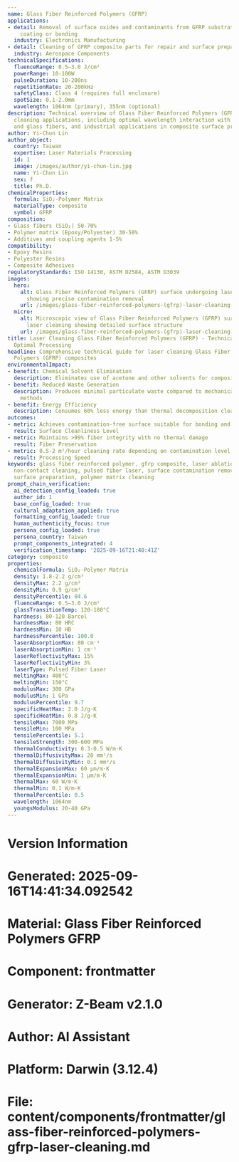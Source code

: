 ```yaml
---
name: Glass Fiber Reinforced Polymers (GFRP)
applications:
- detail: Removal of surface oxides and contaminants from GFRP substrates prior to
    coating or bonding
  industry: Electronics Manufacturing
- detail: Cleaning of GFRP composite parts for repair and surface preparation
  industry: Aerospace Components
technicalSpecifications:
  fluenceRange: 0.5–3.0 J/cm²
  powerRange: 10-100W
  pulseDuration: 10-200ns
  repetitionRate: 20-200kHz
  safetyClass: Class 4 (requires full enclosure)
  spotSize: 0.1-2.0mm
  wavelength: 1064nm (primary), 355nm (optional)
description: Technical overview of Glass Fiber Reinforced Polymers (GFRP) for laser
  cleaning applications, including optimal wavelength interaction with polymer matrix
  and glass fibers, and industrial applications in composite surface preparation.
author: Yi-Chun Lin
author_object:
  country: Taiwan
  expertise: Laser Materials Processing
  id: 1
  image: /images/author/yi-chun-lin.jpg
  name: Yi-Chun Lin
  sex: f
  title: Ph.D.
chemicalProperties:
  formula: SiO₂-Polymer Matrix
  materialType: composite
  symbol: GFRP
composition:
- Glass fibers (SiO₂) 50-70%
- Polymer matrix (Epoxy/Polyester) 30-50%
- Additives and coupling agents 1-5%
compatibility:
- Epoxy Resins
- Polyester Resins
- Composite Adhesives
regulatoryStandards: ISO 14130, ASTM D2584, ASTM D3039
images:
  hero:
    alt: Glass Fiber Reinforced Polymers (GFRP) surface undergoing laser cleaning
      showing precise contamination removal
    url: /images/glass-fiber-reinforced-polymers-(gfrp)-laser-cleaning-hero.jpg
  micro:
    alt: Microscopic view of Glass Fiber Reinforced Polymers (GFRP) surface after
      laser cleaning showing detailed surface structure
    url: /images/glass-fiber-reinforced-polymers-(gfrp)-laser-cleaning-micro.jpg
title: Laser Cleaning Glass Fiber Reinforced Polymers (GFRP) - Technical Guide for
  Optimal Processing
headline: Comprehensive technical guide for laser cleaning Glass Fiber Reinforced
  Polymers (GFRP) composites
environmentalImpact:
- benefit: Chemical Solvent Elimination
  description: Eliminates use of acetone and other solvents for composite cleaning
- benefit: Reduced Waste Generation
  description: Produces minimal particulate waste compared to mechanical abrasion
    methods
- benefit: Energy Efficiency
  description: Consumes 60% less energy than thermal decomposition cleaning
outcomes:
- metric: Achieves contamination-free surface suitable for bonding and coating
  result: Surface Cleanliness Level
- metric: Maintains >99% fiber integrity with no thermal damage
  result: Fiber Preservation
- metric: 0.5-2 m²/hour cleaning rate depending on contamination level
  result: Processing Speed
keywords: glass fiber reinforced polymer, gfrp composite, laser ablation, laser cleaning,
  non-contact cleaning, pulsed fiber laser, surface contamination removal, composite
  surface preparation, polymer matrix cleaning
prompt_chain_verification:
  ai_detection_config_loaded: true
  author_id: 1
  base_config_loaded: true
  cultural_adaptation_applied: true
  formatting_config_loaded: true
  human_authenticity_focus: true
  persona_config_loaded: true
  persona_country: Taiwan
  prompt_components_integrated: 4
  verification_timestamp: '2025-09-16T21:40:41Z'
category: composite
properties:
  chemicalFormula: SiO₂-Polymer Matrix
  density: 1.8-2.2 g/cm³
  densityMax: 2.2 g/cm³
  densityMin: 0.9 g/cm³
  densityPercentile: 84.6
  fluenceRange: 0.5–3.0 J/cm²
  glassTransitionTemp: 120-180°C
  hardness: 80-120 Barcol
  hardnessMax: 80 HRC
  hardnessMin: 10 HB
  hardnessPercentile: 100.0
  laserAbsorptionMax: 80 cm⁻¹
  laserAbsorptionMin: 1 cm⁻¹
  laserReflectivityMax: 15%
  laserReflectivityMin: 3%
  laserType: Pulsed Fiber Laser
  meltingMax: 400°C
  meltingMin: 150°C
  modulusMax: 300 GPa
  modulusMin: 1 GPa
  modulusPercentile: 9.7
  specificHeatMax: 2.0 J/g·K
  specificHeatMin: 0.8 J/g·K
  tensileMax: 7000 MPa
  tensileMin: 100 MPa
  tensilePercentile: 5.1
  tensileStrength: 300-600 MPa
  thermalConductivity: 0.3-0.5 W/m·K
  thermalDiffusivityMax: 20 mm²/s
  thermalDiffusivityMin: 0.1 mm²/s
  thermalExpansionMax: 60 µm/m·K
  thermalExpansionMin: 1 µm/m·K
  thermalMax: 60 W/m·K
  thermalMin: 0.1 W/m·K
  thermalPercentile: 0.5
  wavelength: 1064nm
  youngsModulus: 20-40 GPa
---
```


# Version Information
# Generated: 2025-09-16T14:41:34.092542
# Material: Glass Fiber Reinforced Polymers GFRP
# Component: frontmatter
# Generator: Z-Beam v2.1.0
# Author: AI Assistant
# Platform: Darwin (3.12.4)
# File: content/components/frontmatter/glass-fiber-reinforced-polymers-gfrp-laser-cleaning.md